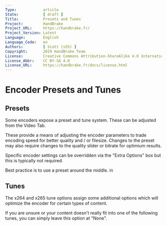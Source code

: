 ```yaml
---
Type:            article
State:           [ draft ]
Title:           Presets and Tunes
Project:         HandBrake
Project_URL:     https://handbrake.fr/
Project_Version: Latest
Language:        English
Language_Code:   en
Authors:         [ Scott (s55) ]
Copyright:       2019 HandBrake Team
License:         Creative Commons Attribution-ShareAlike 4.0 International
License_Abbr:    CC BY-SA 4.0
License_URL:     https://handbrake.fr/docs/license.html
---
```


Encoder Presets and Tunes
==========================

Presets
--------------

Some encoders expose a preset and tune system. These can be adjusted from the Video Tab.

These provide a means of adjusting the encoder parameters to trade encoding speed for better quality and / or filesize.
Changes to the preset may also require changes to the quality slider or bitrate for optimium results. 

Specific encoder settings can be overridden via the "Extra Options" box but this is typically not required.

Best practice is to use a preset around the middle. in 

Tunes
--------------

The x264 and x265 tune options assign some additional options which will optimize the
encoder for certain types of content.

If you are unsure or your content doesn't really fit into one of the following
tunes, you can simply leave this option at "None".
